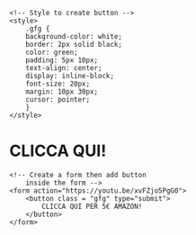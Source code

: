 <!DOCTYPE html>
<html>
      
<head>
    <title>
        CIAO RAGA
    </title>
      
    <!-- Style to create button -->
    <style>
        .gfg {
        background-color: white;
        border: 2px solid black;
        color: green;
        padding: 5px 10px;
        text-align: center;
        display: inline-block;
        font-size: 20px;
        margin: 10px 30px;
        cursor: pointer;
        }
    </style>
</head>
  
<body>
    <h1>CLICCA QUI!</h1>
      
    <!-- Create a form then add button
        inside the form -->
    <form action="https://youtu.be/xvFZjo5PgG0">
        <button class = "gfg" type="submit">
            CLICCA QUI PER 5€ AMAZON!
        </button>
    </form>
</body>
  
</html>
